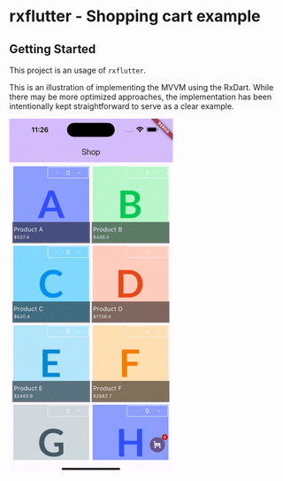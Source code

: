 # rxflutter - Shopping cart example

## Getting Started

This project is an usage of `rxflutter`.

This is an illustration of implementing the MVVM using the RxDart.
While there may be more optimized approaches, the implementation has been intentionally kept straightforward to serve as a clear example.

![counter example](../_preview/rxflutter_cart.gif)